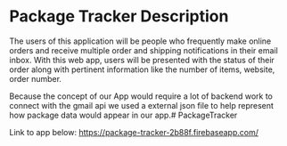 # Package Tracker Description
The users of this application will be people who frequently make online orders and receive multiple order and shipping notifications in 
    their email inbox. With this web app, users will be presented with the status of their order along with pertinent information like the number
    of items, website, order number.

Because the concept of our App would require a lot of backend work to connect with the gmail api we used a external json file to help represent how package data would appear in our app.# PackageTracker

Link to app below:
https://package-tracker-2b88f.firebaseapp.com/
